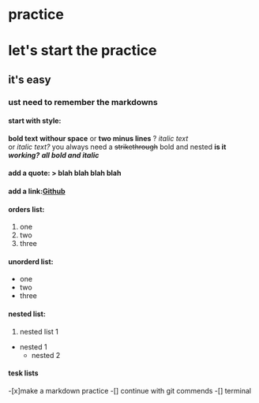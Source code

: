 # practice
# let's start the practice
## it's easy
### ust need to remember the markdowns
#### start with style:
**bold text** **withour space**
or __two minus lines__ ?
*italic text*  
or _italic text?_
you always need a ~~strikethrough~~
bold and nested **is it _working?_**
***all bold and italic***

#### add a quote: > blah blah blah blah

#### add a link:[Github](https://github.com/naomininnig/markdown)
#### orders list:
1. one
2. two
3. three

#### unorderd list:
- one 
- two 
- three

#### nested list: 
1. nested list 1
  - nested 1 
    - nested 2 

#### tesk lists
-[x]make a markdown practice
-[] continue with git commends
-[] terminal


